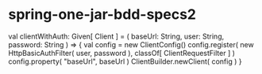 spring-one-jar-bdd-specs2
==============

val clientWithAuth: Given[ Client ] = ( baseUrl: String, user: String, password: String ) => {
    val config = new ClientConfig()
    config.register( new HttpBasicAuthFilter( user, password ), classOf[ ClientRequestFilter ] )
    config.property( "baseUrl", baseUrl )
    ClientBuilder.newClient( config )
}
    